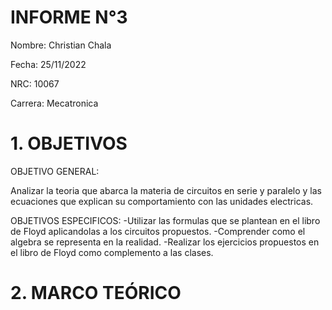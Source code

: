 # INFORME N°3
Nombre: Christian Chala

Fecha: 25/11/2022

NRC: 10067

Carrera: Mecatronica

# 1.  OBJETIVOS

OBJETIVO GENERAL:

Analizar la teoria que abarca la materia de circuitos en serie y paralelo y las ecuaciones que explican su comportamiento con las unidades electricas.

OBJETIVOS ESPECIFICOS:
-Utilizar las formulas que se plantean en el libro de Floyd aplicandolas a los circuitos propuestos.
-Comprender como el algebra se representa en la realidad.
-Realizar los ejercicios propuestos en el libro de Floyd como complemento a las clases.

# 2.	MARCO TEÓRICO 
